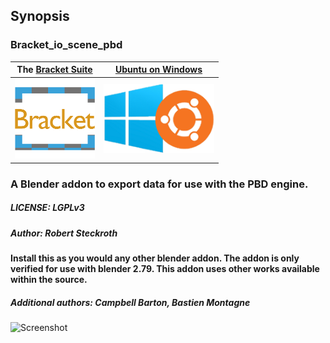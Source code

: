 ## Synopsis
### Bracket_io_scene_pbd

| **The [Bracket Suite]** | **[Ubuntu on Windows]**   |
|:-----------------------:|:-------------------------:|
| ![Bracket logo]         | ![Ubuntu on Windows logo] |         |

[Bracket Suite]: https://github.com/restarian/restarian/tree/master/bracket/
[Ubuntu on Windows]: https://www.microsoft.com/en-us/store/p/ubuntu/9nblggh4msv6?activetab=pivot%3aoverviewtab

[Ubuntu on Windows logo]: https://raw.githubusercontent.com/restarian/restarian/master/doc/image/ubuntu_windows_logo.png
[Bracket logo]: https://raw.githubusercontent.com/restarian/restarian/master/bracket/doc/image/bracket_logo_small.png

### A Blender addon to export data for use with the PBD engine.

##### LICENSE: LGPLv3
##### Author: Robert Steckroth

**Install this as you would any other blender addon. The addon is only verified for use with blender 2.79. This addon uses other works available within the source.**

##### Additional authors: Campbell Barton, Bastien Montagne

![Screenshot](https://raw.githubusercontent.com/restarian/bracket_io_scene_pbd/master/docs/image/bracket_io_scene_pbd_screenshot.jpg)
